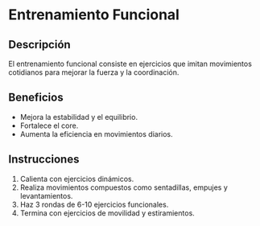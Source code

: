 # Entrenamiento Funcional

## Descripción
El entrenamiento funcional consiste en ejercicios que imitan movimientos cotidianos para mejorar la fuerza y la coordinación.

## Beneficios
- Mejora la estabilidad y el equilibrio.
- Fortalece el core.
- Aumenta la eficiencia en movimientos diarios.

## Instrucciones
1. Calienta con ejercicios dinámicos.
2. Realiza movimientos compuestos como sentadillas, empujes y levantamientos.
3. Haz 3 rondas de 6-10 ejercicios funcionales.
4. Termina con ejercicios de movilidad y estiramientos.

